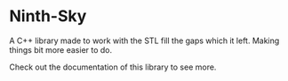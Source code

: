 # Ninth-Sky
A C++ library made to work with the STL fill the gaps which it left. Making things bit more easier to do.  
  
  Check out the documentation of this library to see more.
